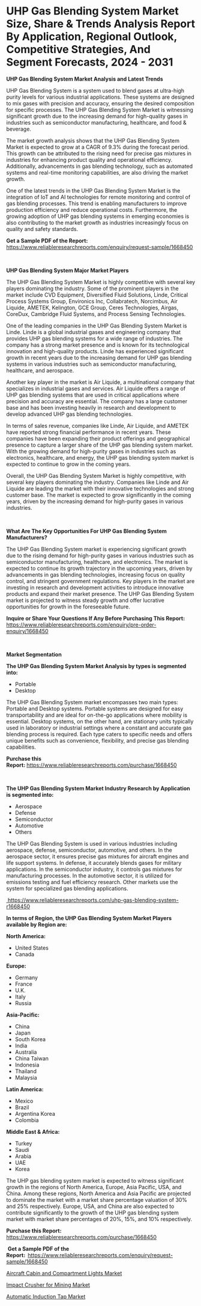 <p><h1>UHP Gas Blending System Market Size, Share & Trends Analysis Report By Application, Regional Outlook, Competitive Strategies, And Segment Forecasts, 2024 - 2031</h1></p><p><strong>UHP Gas Blending System Market Analysis and Latest Trends</strong></p>
<p><p>UHP Gas Blending System is a system used to blend gases at ultra-high purity levels for various industrial applications. These systems are designed to mix gases with precision and accuracy, ensuring the desired composition for specific processes. The UHP Gas Blending System Market is witnessing significant growth due to the increasing demand for high-quality gases in industries such as semiconductor manufacturing, healthcare, and food & beverage.</p><p>The market growth analysis shows that the UHP Gas Blending System Market is expected to grow at a CAGR of 9.3% during the forecast period. This growth can be attributed to the rising need for precise gas mixtures in industries for enhancing product quality and operational efficiency. Additionally, advancements in gas blending technology, such as automated systems and real-time monitoring capabilities, are also driving the market growth.</p><p>One of the latest trends in the UHP Gas Blending System Market is the integration of IoT and AI technologies for remote monitoring and control of gas blending processes. This trend is enabling manufacturers to improve production efficiency and reduce operational costs. Furthermore, the growing adoption of UHP gas blending systems in emerging economies is also contributing to the market growth as industries increasingly focus on quality and safety standards.</p></p>
<p><strong>Get a Sample PDF of the Report:&nbsp;</strong> <a href="https://www.reliableresearchreports.com/enquiry/request-sample/1668450">https://www.reliableresearchreports.com/enquiry/request-sample/1668450</a></p>
<p>&nbsp;</p>
<p><strong>UHP Gas Blending System Major Market Players</strong></p>
<p><p>The UHP Gas Blending System Market is highly competitive with several key players dominating the industry. Some of the prominent players in the market include CVD Equipment, Diversified Fluid Solutions, Linde, Critical Process Systems Group, Environics Inc, Collabratech, Norcimbus, Air Liquide, AMETEK, Kelington, GCE Group, Ceres Technologies, Airgas, CoreDux, Cambridge Fluid Systems, and Process Sensing Technologies.</p><p>One of the leading companies in the UHP Gas Blending System Market is Linde. Linde is a global industrial gases and engineering company that provides UHP gas blending systems for a wide range of industries. The company has a strong market presence and is known for its technological innovation and high-quality products. Linde has experienced significant growth in recent years due to the increasing demand for UHP gas blending systems in various industries such as semiconductor manufacturing, healthcare, and aerospace.</p><p>Another key player in the market is Air Liquide, a multinational company that specializes in industrial gases and services. Air Liquide offers a range of UHP gas blending systems that are used in critical applications where precision and accuracy are essential. The company has a large customer base and has been investing heavily in research and development to develop advanced UHP gas blending technologies.</p><p>In terms of sales revenue, companies like Linde, Air Liquide, and AMETEK have reported strong financial performance in recent years. These companies have been expanding their product offerings and geographical presence to capture a larger share of the UHP gas blending system market. With the growing demand for high-purity gases in industries such as electronics, healthcare, and energy, the UHP gas blending system market is expected to continue to grow in the coming years.</p><p>Overall, the UHP Gas Blending System Market is highly competitive, with several key players dominating the industry. Companies like Linde and Air Liquide are leading the market with their innovative technologies and strong customer base. The market is expected to grow significantly in the coming years, driven by the increasing demand for high-purity gases in various industries.</p></p>
<p>&nbsp;</p>
<p><strong>What Are The Key Opportunities For UHP Gas Blending System Manufacturers?</strong></p>
<p><p>The UHP Gas Blending System market is experiencing significant growth due to the rising demand for high-purity gases in various industries such as semiconductor manufacturing, healthcare, and electronics. The market is expected to continue its growth trajectory in the upcoming years, driven by advancements in gas blending technologies, increasing focus on quality control, and stringent government regulations. Key players in the market are investing in research and development activities to introduce innovative products and expand their market presence. The UHP Gas Blending System market is projected to witness steady growth and offer lucrative opportunities for growth in the foreseeable future.</p></p>
<p><strong>Inquire or Share Your Questions If Any Before Purchasing This Report:</strong> <a href="https://www.reliableresearchreports.com/enquiry/pre-order-enquiry/1668450">https://www.reliableresearchreports.com/enquiry/pre-order-enquiry/1668450</a></p>
<p>&nbsp;</p>
<p><strong>Market Segmentation</strong></p>
<p><strong>The UHP Gas Blending System Market Analysis by types is segmented into:</strong></p>
<p><ul><li>Portable</li><li>Desktop</li></ul></p>
<p><p>The UHP Gas Blending System market encompasses two main types: Portable and Desktop systems. Portable systems are designed for easy transportability and are ideal for on-the-go applications where mobility is essential. Desktop systems, on the other hand, are stationary units typically used in laboratory or industrial settings where a constant and accurate gas blending process is required. Each type caters to specific needs and offers unique benefits such as convenience, flexibility, and precise gas blending capabilities.</p></p>
<p><strong>Purchase this Report:&nbsp;</strong><a href="https://www.reliableresearchreports.com/purchase/1668450">https://www.reliableresearchreports.com/purchase/1668450</a></p>
<p>&nbsp;</p>
<p><strong>The UHP Gas Blending System Market Industry Research by Application is segmented into:</strong></p>
<p><ul><li>Aerospace</li><li>Defense</li><li>Semiconductor</li><li>Automotive</li><li>Others</li></ul></p>
<p><p>The UHP Gas Blending System is used in various industries including aerospace, defense, semiconductor, automotive, and others. In the aerospace sector, it ensures precise gas mixtures for aircraft engines and life support systems. In defense, it accurately blends gases for military applications. In the semiconductor industry, it controls gas mixtures for manufacturing processes. In the automotive sector, it is utilized for emissions testing and fuel efficiency research. Other markets use the system for specialized gas blending applications.</p></p>
<p><a href="https://www.reliableresearchreports.com/uhp-gas-blending-system-r1668450">&nbsp;https://www.reliableresearchreports.com/uhp-gas-blending-system-r1668450</a></p>
<p><strong>In terms of Region, the UHP Gas Blending System Market Players available by Region are:</strong></p>
<p>
    <p> <strong> North America: </strong>
        <ul>
            <li>United States</li>
            <li>Canada</li>
        </ul>
        </p> 
    <p> <strong> Europe: </strong>
        <ul>
            <li>Germany</li>
            <li>France</li>
            <li>U.K.</li>
            <li>Italy</li>
            <li>Russia</li>
        </ul>
        </p> 
    <p> <strong> Asia-Pacific: </strong>
        <ul>
            <li>China</li>
            <li>Japan</li>
            <li>South Korea</li>
            <li>India</li>
            <li>Australia</li>
            <li>China Taiwan</li>
            <li>Indonesia</li>
            <li>Thailand</li>
            <li>Malaysia</li>
        </ul>
        </p> 
    <p> <strong> Latin America: </strong>
        <ul>
            <li>Mexico</li>
            <li>Brazil</li>
            <li>Argentina Korea</li>
            <li>Colombia</li>
        </ul>
        </p> 
    <p> <strong> Middle East & Africa: </strong>
        <ul>
            <li>Turkey</li>
            <li>Saudi</li>
            <li>Arabia</li>
            <li>UAE</li>
            <li>Korea</li>
        </ul>
    </p>
    </p>
<p><p>The UHP gas blending system market is expected to witness significant growth in the regions of North America, Europe, Asia Pacific, USA, and China. Among these regions, North America and Asia Pacific are projected to dominate the market with a market share percentage valuation of 30% and 25% respectively. Europe, USA, and China are also expected to contribute significantly to the growth of the UHP gas blending system market with market share percentages of 20%, 15%, and 10% respectively.</p></p>
<p><strong>Purchase this Report: </strong><a href="https://www.reliableresearchreports.com/purchase/1668450">https://www.reliableresearchreports.com/purchase/1668450</a></p>
<p>&nbsp;<strong>Get a Sample PDF of the Report:&nbsp;&nbsp;</strong><a href="https://www.reliableresearchreports.com/enquiry/request-sample/1668450">https://www.reliableresearchreports.com/enquiry/request-sample/1668450</a></p>
<p><strong></strong></p>
<p><p><a href="https://github.com/BobbyMartinebXfnV/Market-Research-Report-List-1/blob/main/aircraft-cabin-and-compartment-lights-market.md">Aircraft Cabin and Compartment Lights Market</a></p><p><a href="https://github.com/rakibtthstu9900/Market-Research-Report-List-1/blob/main/impact-crusher-for-mining-market.md">Impact Crusher for Mining Market</a></p><p><a href="https://github.com/joanneharris67856/Market-Research-Report-List-1/blob/main/automatic-induction-tap-market.md">Automatic Induction Tap Market</a></p></p>